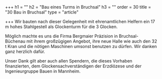 +++
h1 = ""
h2 = "Bau eines Turms in Bruchsal"
h3 = ""
order = 30
title = "30 Bau in Bruchsal"
type = "article"

+++
Wir bauten nach dieser Gelegenheit mit ehrenamtlichen Helfern ein 17 m hohes Stahlgestell als Glockenturm für die 3 Glocken.

Möglich machte es uns die Firma Bergmaier Präzision in Bruchsal-Büchenau mit ihrem großzügigen Angebot, ihre neue Halle wie auch den 32 t Kran und die nötigen Maschinen umsonst benutzen zu dürfen. Wir danken ganz herzlich dafür.

Unser Dank gilt aber auch allen Spendern, die dieses Vorhaben finanzierten, dem Glockensachverständigen der Erzdiözese und der Ingenieurgruppe Bauen in Mannheim.